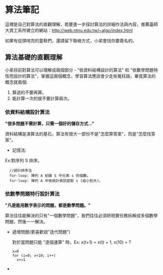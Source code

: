 # 算法筆記
  
  這裡是自己對算法的直觀理解，若要進一步探討算法的詳細作法與內容，推薦臺師大資工系所建立的網站：http://web.ntnu.edu.tw/~algo/index.html
  
  如果有從頭啃完的童鞋們，還請留下聯絡方式，小弟會找你要簽名的。
  
## 算法基礎的直觀理解

  小弟目前對算法可以理解成兩個部分 - "依資料結構設計的算法" 和 "依數學問題特性而設計的算法"，掌握這兩個概念，學習算法應該會少走些冤枉路，畢竟算法的概念就兩個:
  
  1. 算過的不要再算。
  2. 能計算一次的就不要計算兩次。

### 依資料結構設計算法

  **"很多問題不需計算，只需一個好的儲存方式..."**
  
  資料結構是演算法的基石，算法有很大一部份不是"怎麼算答案"，而是"怎麼找答案"。
  
  - 記憶法: 
  
  Ex:對序列 S 排序。
  
  ```
    //統計排序法
    for-loop: 陣列 A 紀錄 S 中元素 s 的個數。
    for-loop: 陣列 A 中依統計資訊提取 s (由小到大)。
  ```
  
### 依數學問題特行設計算法
  
  **"凡是能用數字表示的問題，都是數學問題。"**
  
  算法往往能解決的只有"一個數學問題"，我們往往必須把現實任務拆解成多個數學問題，然後一一解決。

  - 遞增問題(更喜歡說"迭代問題")
  
    對於當問題只能 "逐個運算" 時，Ex: x(t+1) = x(t) + 1, x(10) = ?

    ```
    x=0
    for (i=0; x<10; i++)
      x+=1
    ```
    
  - 
